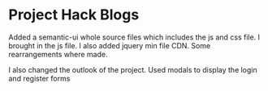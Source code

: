 # Project Hack Blogs

Added a semantic-ui whole source files which includes the js and css file. I brought in the js file. I also added jquery min file CDN. Some rearrangements where made. 

I also changed the outlook of the project. Used modals to display the login and register forms




